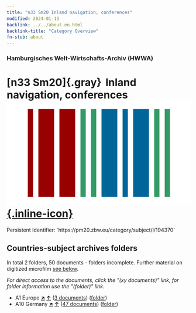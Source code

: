 ```yaml
---
title: "n33 Sm20 Inland navigation, conferences"
modified: 2024-01-13
backlink: ../../about.en.html
backlink-title: "Category Overview"
fn-stub: about
---
```


### Hamburgisches Welt-Wirtschafts-Archiv (HWWA)

# [n33 Sm20]{.gray}&#8201; Inland navigation, conferences &#160; [![Wikidata](/images/Wikidata-logo.svg "Wikidata"){.inline-icon}](http://www.wikidata.org/entity/Q104711214)

<div class="hint">Persistent Identifier: `https://pm20.zbw.eu/category/subject/i/194370`</div>







## Countries-subject archives folders







In total 2 folders, 50 documents - folders incomplete. Further material on digitized microfilm [see below](#filmsections).

_For direct access to the documents, click the "(xy documents)" link, for folder information use the "(folder)" link._


- A1 Europe [**&nearr;**](../../../geo/i/140892/about.en.html "Europe (all folders)") [**&uarr;**](../../../geo/about.en.html#A1 "Country category system") (<a href="https://pm20.zbw.eu/iiifview/folder/sh/140892,194370" title="about: Europe : Inland navigation, conferences" target="_blank">3 documents</a>) ([folder](../../../../folder/sh/1408xx/140892/1943xx/194370/about.en.html))
- A10 Germany [**&nearr;**](../../../geo/i/126128/about.en.html "Germany (all folders)") [**&uarr;**](../../../geo/about.en.html#A10 "Country category system") (<a href="https://pm20.zbw.eu/iiifview/folder/sh/126128,194370" title="about: Germany : Inland navigation, conferences" target="_blank">47 documents</a>) ([folder](../../../../folder/sh/1261xx/126128/1943xx/194370/about.en.html))



<a id="filmsections" />













